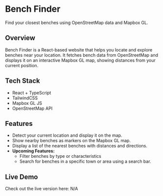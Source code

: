 # Bench Finder

Find your closest benches using OpenStreetMap data and Mapbox GL.

## Overview

Bench Finder is a React-based website that helps you locate and explore benches near your location. It fetches bench data from OpenStreetMap and displays it on an interactive Mapbox GL map, showing distances from your current position.

## Tech Stack
- React + TypeScript
- TailwindCSS
- Mapbox GL JS
- OpenStreetMap API
  
## Features

- Detect your current location and display it on the map.
- Show nearby benches as markers on the Mapbox GL map.
- Display a list of the nearest benches with distances and directions.
- **Upcoming Features:**
  - Filter benches by type or characteristics 
  - Search for benches in a specific town or area using a search bar.
## Live Demo
Check out the live version here: N/A
